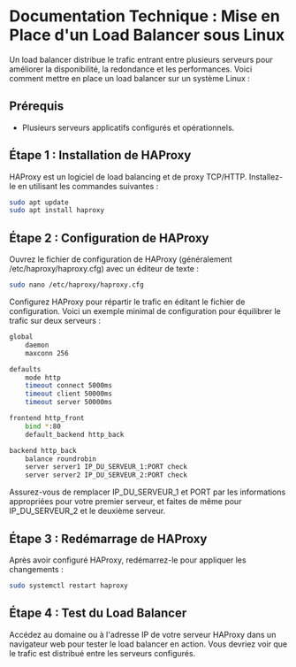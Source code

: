 # Documentation Technique : Mise en Place d'un Load Balancer sous Linux

Un load balancer distribue le trafic entrant entre plusieurs serveurs pour améliorer la disponibilité, la redondance et les performances. Voici comment mettre en place un load balancer sur un système Linux :

## Prérequis

- Plusieurs serveurs applicatifs configurés et opérationnels.

## Étape 1 : Installation de HAProxy

HAProxy est un logiciel de load balancing et de proxy TCP/HTTP. Installez-le en utilisant les commandes suivantes :
```bash
sudo apt update
sudo apt install haproxy
```
## Étape 2 : Configuration de HAProxy
Ouvrez le fichier de configuration de HAProxy (généralement /etc/haproxy/haproxy.cfg) avec un éditeur de texte :
```bash
sudo nano /etc/haproxy/haproxy.cfg
```

Configurez HAProxy pour répartir le trafic en éditant le fichier de configuration. Voici un exemple minimal de configuration pour équilibrer le trafic sur deux serveurs :

```bash
global
    daemon
    maxconn 256

defaults
    mode http
    timeout connect 5000ms
    timeout client 50000ms
    timeout server 50000ms

frontend http_front
    bind *:80
    default_backend http_back

backend http_back
    balance roundrobin
    server server1 IP_DU_SERVEUR_1:PORT check
    server server2 IP_DU_SERVEUR_2:PORT check
```

Assurez-vous de remplacer IP_DU_SERVEUR_1 et PORT par les informations appropriées pour votre premier serveur, et faites de même pour IP_DU_SERVEUR_2 et le deuxième serveur.

## Étape 3 : Redémarrage de HAProxy
Après avoir configuré HAProxy, redémarrez-le pour appliquer les changements :
```bash
sudo systemctl restart haproxy
```

## Étape 4 : Test du Load Balancer
Accédez au domaine ou à l'adresse IP de votre serveur HAProxy dans un navigateur web pour tester le load balancer en action. Vous devriez voir que le trafic est distribué entre les serveurs configurés.

